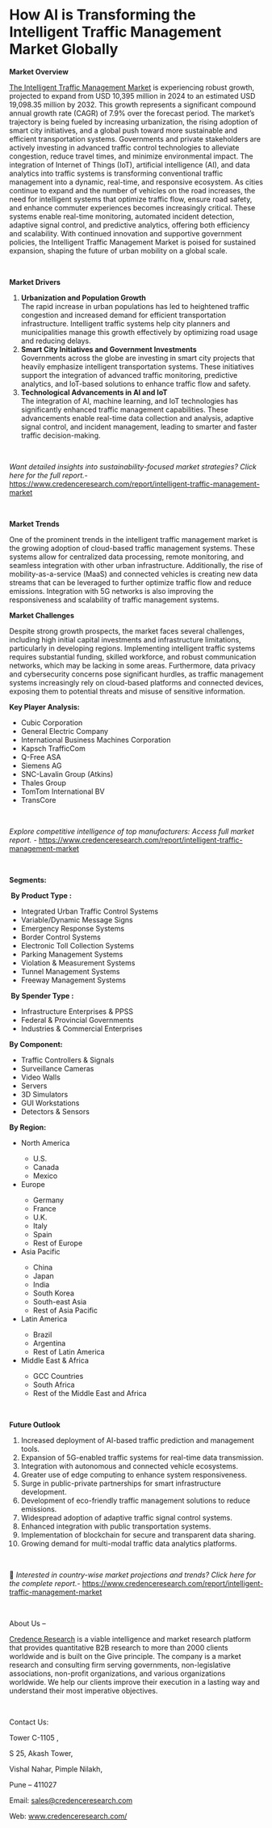 # How AI is Transforming the Intelligent Traffic Management Market Globally


<p><strong>Market Overview</strong></p>
<p><a href="https://www.credenceresearch.com/report/intelligent-traffic-management-market">The Intelligent Traffic Management Market</a> is experiencing robust growth, projected to expand from USD 10,395 million in 2024 to an estimated USD 19,098.35 million by 2032. This growth represents a significant compound annual growth rate (CAGR) of 7.9% over the forecast period. The market&rsquo;s trajectory is being fueled by increasing urbanization, the rising adoption of smart city initiatives, and a global push toward more sustainable and efficient transportation systems. Governments and private stakeholders are actively investing in advanced traffic control technologies to alleviate congestion, reduce travel times, and minimize environmental impact. The integration of Internet of Things (IoT), artificial intelligence (AI), and data analytics into traffic systems is transforming conventional traffic management into a dynamic, real-time, and responsive ecosystem. As cities continue to expand and the number of vehicles on the road increases, the need for intelligent systems that optimize traffic flow, ensure road safety, and enhance commuter experiences becomes increasingly critical. These systems enable real-time monitoring, automated incident detection, adaptive signal control, and predictive analytics, offering both efficiency and scalability. With continued innovation and supportive government policies, the Intelligent Traffic Management Market is poised for sustained expansion, shaping the future of urban mobility on a global scale.</p>
<p><strong>&nbsp;</strong></p>
<p><strong>Market Drivers</strong></p>
<ol>
<li><strong> Urbanization and Population Growth</strong><br /> The rapid increase in urban populations has led to heightened traffic congestion and increased demand for efficient transportation infrastructure. Intelligent traffic systems help city planners and municipalities manage this growth effectively by optimizing road usage and reducing delays.</li>
<li><strong> Smart City Initiatives and Government Investments</strong><br /> Governments across the globe are investing in smart city projects that heavily emphasize intelligent transportation systems. These initiatives support the integration of advanced traffic monitoring, predictive analytics, and IoT-based solutions to enhance traffic flow and safety.</li>
<li><strong> Technological Advancements in AI and IoT</strong><br /> The integration of AI, machine learning, and IoT technologies has significantly enhanced traffic management capabilities. These advancements enable real-time data collection and analysis, adaptive signal control, and incident management, leading to smarter and faster traffic decision-making.</li>
</ol>
<p><strong>&nbsp;</strong></p>
<p><em>Want detailed insights into sustainability-focused market strategies? Click here for the full report.- </em><a href="https://www.credenceresearch.com/report/intelligent-traffic-management-market">https://www.credenceresearch.com/report/intelligent-traffic-management-market</a></p>
<p>&nbsp;</p>
<p><strong>Market Trends</strong></p>
<p>One of the prominent trends in the intelligent traffic management market is the growing adoption of cloud-based traffic management systems. These systems allow for centralized data processing, remote monitoring, and seamless integration with other urban infrastructure. Additionally, the rise of mobility-as-a-service (MaaS) and connected vehicles is creating new data streams that can be leveraged to further optimize traffic flow and reduce emissions. Integration with 5G networks is also improving the responsiveness and scalability of traffic management systems.</p>
<p><strong>Market Challenges</strong></p>
<p>Despite strong growth prospects, the market faces several challenges, including high initial capital investments and infrastructure limitations, particularly in developing regions. Implementing intelligent traffic systems requires substantial funding, skilled workforce, and robust communication networks, which may be lacking in some areas. Furthermore, data privacy and cybersecurity concerns pose significant hurdles, as traffic management systems increasingly rely on cloud-based platforms and connected devices, exposing them to potential threats and misuse of sensitive information.</p>
<p><strong>Key Player Analysis:</strong></p>
<ul>
<li>Cubic Corporation</li>
<li>General Electric Company</li>
<li>International Business Machines Corporation</li>
<li>Kapsch TrafficCom</li>
<li>Q-Free ASA</li>
<li>Siemens AG</li>
<li>SNC-Lavalin Group (Atkins)</li>
<li>Thales Group</li>
<li>TomTom International BV</li>
<li>TransCore</li>
</ul>
<p>&nbsp;</p>
<p><em>Explore competitive intelligence of top manufacturers: Access full market report. - </em><a href="https://www.credenceresearch.com/report/intelligent-traffic-management-market">https://www.credenceresearch.com/report/intelligent-traffic-management-market</a></p>
<p>&nbsp;</p>
<p><strong>Segments:</strong></p>
<p><strong>&nbsp;By Product Type :</strong></p>
<ul>
<li>Integrated Urban Traffic Control Systems</li>
<li>Variable/Dynamic Message Signs</li>
<li>Emergency Response Systems</li>
<li>Border Control Systems</li>
<li>Electronic Toll Collection Systems</li>
<li>Parking Management Systems</li>
<li>Violation &amp; Measurement Systems</li>
<li>Tunnel Management Systems</li>
<li>Freeway Management Systems</li>
</ul>
<p><strong>&nbsp;By Spender Type :</strong></p>
<ul>
<li>Infrastructure Enterprises &amp; PPSS</li>
<li>Federal &amp; Provincial Governments</li>
<li>Industries &amp; Commercial Enterprises</li>
</ul>
<p><strong>By Component:</strong></p>
<ul>
<li>Traffic Controllers &amp; Signals</li>
<li>Surveillance Cameras</li>
<li>Video Walls</li>
<li>Servers</li>
<li>3D Simulators</li>
<li>GUI Workstations</li>
<li>Detectors &amp; Sensors</li>
</ul>
<p><strong>By Region:</strong></p>
<ul>
<li>North America</li>
<ul>
<li>U.S.</li>
<li>Canada</li>
<li>Mexico</li>
</ul>
<li>Europe</li>
<ul>
<li>Germany</li>
<li>France</li>
<li>U.K.</li>
<li>Italy</li>
<li>Spain</li>
<li>Rest of Europe</li>
</ul>
<li>Asia Pacific</li>
<ul>
<li>China</li>
<li>Japan</li>
<li>India</li>
<li>South Korea</li>
<li>South-east Asia</li>
<li>Rest of Asia Pacific</li>
</ul>
<li>Latin America</li>
<ul>
<li>Brazil</li>
<li>Argentina</li>
<li>Rest of Latin America</li>
</ul>
<li>Middle East &amp; Africa</li>
<ul>
<li>GCC Countries</li>
<li>South Africa</li>
<li>Rest of the Middle East and Africa</li>
</ul>
</ul>
<p>&nbsp;</p>
<p><strong>Future Outlook </strong></p>
<ol>
<li>Increased deployment of AI-based traffic prediction and management tools.</li>
<li>Expansion of 5G-enabled traffic systems for real-time data transmission.</li>
<li>Integration with autonomous and connected vehicle ecosystems.</li>
<li>Greater use of edge computing to enhance system responsiveness.</li>
<li>Surge in public-private partnerships for smart infrastructure development.</li>
<li>Development of eco-friendly traffic management solutions to reduce emissions.</li>
<li>Widespread adoption of adaptive traffic signal control systems.</li>
<li>Enhanced integration with public transportation systems.</li>
<li>Implementation of blockchain for secure and transparent data sharing.</li>
<li>Growing demand for multi-modal traffic data analytics platforms.</li>
</ol>
<p><strong>&nbsp;</strong></p>
<p>📌 <em>Interested in country-wise market projections and trends? Click here for the complete report.- </em><a href="https://www.credenceresearch.com/report/intelligent-traffic-management-market">https://www.credenceresearch.com/report/intelligent-traffic-management-market</a></p>
<p>&nbsp;</p>
<p>About Us &ndash;</p>
<p><a href="https://www.credenceresearch.com/">Credence Research</a> is a viable intelligence and market research platform that provides quantitative B2B research to more than 2000 clients worldwide and is built on the Give principle. The company is a market research and consulting firm serving governments, non-legislative associations, non-profit organizations, and various organizations worldwide. We help our clients improve their execution in a lasting way and understand their most imperative objectives.</p>
<p>&nbsp;</p>
<p>Contact Us:</p>
<p>Tower C-1105 ,</p>
<p>S 25, Akash Tower,</p>
<p>Vishal Nahar, Pimple Nilakh,</p>
<p>Pune &ndash; 411027</p>
<p>Email: <a href="mailto:sales@credenceresearch.com">sales@credenceresearch.com</a></p>
<p>Web: <a href="http://www.credenceresearch.com/">www.credenceresearch.com/</a></p>
<p>&nbsp;</p>
